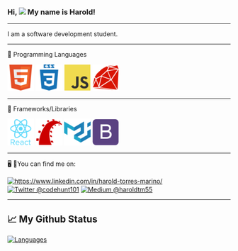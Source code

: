 <!--
**CodeHunt101/codehunt101** is a ✨ _special_ ✨ repository because its `README.md` (this file) appears on your GitHub profile.

Here are some ideas to get you started:

- 🔭 I’m currently working on ...
- 🌱 I’m currently learning ...
- 👯 I’m looking to collaborate on ...
- 🤔 I’m looking for help with ...
- 💬 Ask me about ...
- 📫 How to reach me: ...
- 😄 Pronouns: ...
- ⚡ Fun fact: ...
-->

### Hi, <img src="https://raw.githubusercontent.com/MartinHeinz/MartinHeinz/master/wave.gif" width="20px"> My name is Harold!

---

I am a software development student.

---

🧰 Programming Languages

<div style="display:inline;">
  <img src="https://github.com/devicons/devicon/blob/master/icons/html5/html5-original.svg" alt="HTML" width="60" height="60"/>
  <img src="https://github.com/devicons/devicon/blob/master/icons/css3/css3-plain-wordmark.svg" alt="CSS" width="60" height="60"/>
  <img src="https://github.com/devicons/devicon/blob/master/icons/javascript/javascript-original.svg" alt="JavaScript" width="60" height="60"/>
  <img src="https://github.com/devicons/devicon/blob/master/icons/ruby/ruby-plain.svg" alt="Ruby" width="60" height="60"/>
</div>

---

🧰 Frameworks/Libraries

<div style="display:inline;">
  <img src="https://github.com/devicons/devicon/blob/master/icons/react/react-original-wordmark.svg" alt="React" width="60" height="60"/>
  <img src="https://github.com/devicons/devicon/blob/master/icons/rails/rails-plain.svg" alt="Rails" width="60" height="60"/>
  <img src="https://github.com/devicons/devicon/blob/master/icons/materialui/materialui-original.svg" alt="Bootstrap" width="60" height="60"/>
  <img src="https://github.com/devicons/devicon/blob/master/icons/bootstrap/bootstrap-plain.svg" alt="Bootstrap" width="60" height="60"/>  
</div>

---

🖥 📱You can find me on:

<a href="https://www.linkedin.com/in/harold-torres-marino/" rel="nofollow"><img alt="https://www.linkedin.com/in/harold-torres-marino/" align="center" src="https://camo.githubusercontent.com/c8a9c5b414cd812ad6a97a46c29af67239ddaeae08c41724ff7d945fb4c047e5/68747470733a2f2f6564656e742e6769746875622e696f2f537570657254696e7949636f6e732f696d616765732f7376672f6c696e6b6564696e2e737667" width="50" height="50"></a> 
<a href="https://twitter.com/CodeHunt101" rel="nofollow"><img alt="Twitter @codehunt101" align="center" src="https://camo.githubusercontent.com/35b0b8bfbd8840f35607fb56ad0a139047fd5d6e09ceb060c5c6f0a5abd1044c/68747470733a2f2f6564656e742e6769746875622e696f2f537570657254696e7949636f6e732f696d616765732f7376672f747769747465722e737667" width="50" height="50"></a> 
<a href="https://haroldtm55.medium.com/" rel="nofollow"><img alt="Medium @haroldtm55" align="center" src="https://img.icons8.com/ios-filled/50/000000/medium-monogram--v1.png" width="50" height="50"></a>

---

## &#x1f4c8; My Github Status

[![Languages](https://github-readme-stats.vercel.app/api/top-langs/?username=codehunt101&exclude_repo=socceristic-project-phase-1,world-top-movies&hide=shell&theme=default)](https://github.com/anuraghazra/github-readme-stats)

<!-- [![codehunt101 Github Status](https://github-readme-stats.vercel.app/api?username=codehunt101&theme=default)](https://github.com/anuraghazra/github-readme-stats) -->
